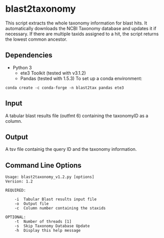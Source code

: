 # blast2taxonomy
This script extracts the whole taxonomy information for blast hits. It automatically downloads the NCBI Taxonomy database and updates it if necessary. If there are multiple taxids assigned to a hit, the script returns the lowest common ancestor.
## Dependencies
- Python 3
  - ete3 Toolkit (tested with v3.1.2)
  - Pandas (tested with 1.5.3)
To set up a conda environment:
```
conda create -c conda-forge -n blast2tax pandas ete3
```
## Input
A tabular blast results file (outfmt 6) containing the taxonomyID as a column.
## Output
A tsv file containig the query ID and the taxonomy information.
## Command Line Options
```
Usage: blast2taxonomy_v1.2.py [options]
Version: 1.2

REQUIRED:

    -i  Tabular Blast results input file
    -o  Output file
    -c  Column number containing the staxids
    
OPTIONAL:
    -t  Number of threads [1]
    -s  Skip Taxonomy Database Update
    -h  Display this help message
```
